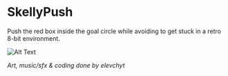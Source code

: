 # SkellyPush
Push the red box inside the goal circle while avoiding to get stuck in a retro 8-bit environment.

![Alt Text](https://i.imgur.com/jPcwa7M.gif)

*Art, music/sfx & coding done by elevchyt*
